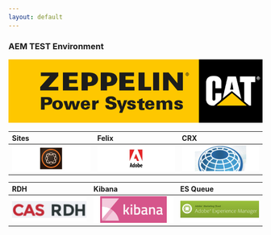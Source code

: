 ```yaml
---
layout: default
---
```



### AEM TEST Environment

[![Powersystems](./assets/images/zps.svg)](https://test.zepdev.net/de-de/powersystems)


| Sites        | Felix          | CRX |
|:-------------|:------------------|:------|
| [![Sites](./assets/images/sites.jpg)](http://public-author0.test.zepdev.net:4502/sites.html/content) | [![Sites](./assets/images/felix.jpg)](http://public-author0.test.zepdev.net:4502/system/console/configMgr) | [![Sites](./assets/images/crx.jpg)](http://public-author0.test.zepdev.net:4502/crx/de/index.jsp)

| RDH        | Kibana          | ES Queue |
|:-------------|:------------------|:------|
| [![Sites](./assets/images/rdh.jpg)](http://public-rdh-test.zepdev.net/#/login) |  [![Sites](./assets/images/kibana.jpg)](https://kibana-test.zepdev.net/_plugin/kibana/app/kibana#/dev_tools/console?_g=())  | [![Sites](./assets/images/es.jpg)](http://public-author0.test.zepdev.net:4502/etc/replication/agents.author/ElasticSearch.html) 
